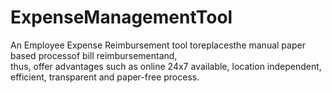 # ExpenseManagementTool
An Employee Expense Reimbursement tool toreplacesthe manual paper based processof bill reimbursementand,<br /> thus, offer advantages such as online 24x7 available, location independent, efficient, transparent and paper-free process.
